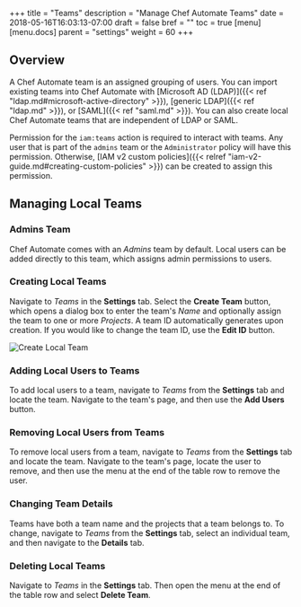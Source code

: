 +++
title = "Teams"
description = "Manage Chef Automate Teams"
date = 2018-05-16T16:03:13-07:00
draft = false
bref = ""
toc = true
[menu]
  [menu.docs]
    parent = "settings"
    weight = 60
+++

## Overview

A Chef Automate team is an assigned grouping of users. You can import existing teams into Chef Automate with [Microsoft AD (LDAP)]({{< ref "ldap.md#microsoft-active-directory" >}}), [generic LDAP]({{< ref "ldap.md" >}}), or [SAML]({{< ref "saml.md" >}}). You can also create local Chef Automate teams that are independent of LDAP or SAML.

Permission for the `iam:teams` action is required to interact with teams. Any user that is part of the `admins` team or the `Administrator` policy will have this permission. Otherwise, [IAM v2 custom policies]({{< relref "iam-v2-guide.md#creating-custom-policies" >}}) can be created to assign this permission.

## Managing Local Teams

### Admins Team

Chef Automate comes with an _Admins_ team by default. Local users can be added directly to this team, which assigns admin permissions to users.

### Creating Local Teams

Navigate to _Teams_ in the **Settings** tab. Select the **Create Team** button, which opens a dialog box to enter the team's _Name_ and optionally assign the team to one or more _Projects_. A team ID automatically generates upon creation. If you would like to change the team ID, use the **Edit ID** button.

![Create Local Team](/images/docs/admin-tab-teams-list.png)

### Adding Local Users to Teams

To add local users to a team, navigate to _Teams_ from the **Settings** tab and locate the team. Navigate to the team's page, and then use the **Add Users** button.

### Removing Local Users from Teams

To remove local users from a team, navigate to _Teams_ from the **Settings** tab and locate the team. Navigate to the team's page, locate the user to remove, and then use the menu at the end of the table row to remove the user.

### Changing Team Details

Teams have both a team name and the projects that a team belongs to. To change, navigate to _Teams_ from the **Settings** tab, select an individual team, and then navigate to the **Details** tab.

### Deleting Local Teams

Navigate to _Teams_ in the **Settings** tab. Then open the menu at the end of the table row and select **Delete Team**.
